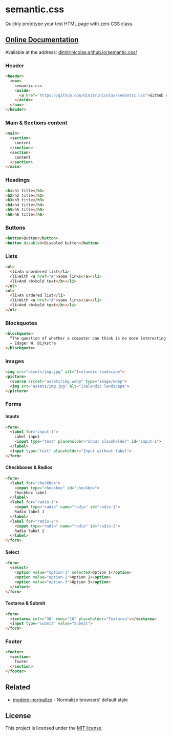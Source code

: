 # semantic.css

Quickly prototype your test HTML page with zero CSS class.

## [Online Documentation][doc]

Available at the address: [dimitrinicolas.github.io/semantic.css/][doc]

### Header

```html
<header>
  <nav>
    semantic.css
    <aside>
      <a href="https://github.com/dimitrinicolas/semantic.css">Github repository</a>
    </aside>
  </nav>
</header>
```

### Main & Sections content

```html
<main>
  <section>
    content
  </section>
  <section>
    content
  </section>
</main>
```

### Headings

```html
<h1>h1 title</h1>
<h2>h2 title</h2>
<h3>h3 title</h3>
<h4>h4 title</h4>
<h5>h5 title</h5>
<h6>h6 title</h6>
```

### Buttons

```html
<button>Button</button>
<button disabled>Disabled button</button>
```

### Lists

```html
<ul>
  <li>An unordered list</li>
  <li>With <a href="#">some links</a></li>
  <li>And <b>bold text</b></li>
</ul>
<ol>
  <li>An ordered list</li>
  <li>With <a href="#">some links</a></li>
  <li>And <b>bold text</b></li>
</ol>
```

### Blockquotes

```html
<blockquote>
  “The question of whether a computer can think is no more interesting than the question of whether a submarine can swim.” 
  ― Edsger W. Dijkstra
</blockquote>
```

### Images

```html
<img src="assets/img.jpg" alt="Icelandic landscape">
<picture>
  <source srcset="assets/img.webp" type="image/webp">
  <img src="assets/img.jpg" alt="Icelandic landscape">
</picture>
```

### Forms
#### Inputs

```html
<form>
  <label for="input-1">
    Label input
    <input type="text" placeholder="Input placeholder" id="input-1">
  </label>
  <input type="text" placeholder="Input without label">
</form>
```

#### Checkboxes & Radios

```html
<form>
  <label for="checkbox">
    <input type="checkbox" id="checkbox">
    Checkbox label
  </label>
  <label for="radio-1">
    <input type="radio" name="radio" id="radio-1">
    Radio label 1
  </label>
  <label for="radio-2">
    <input type="radio" name="radio" id="radio-2">
    Radio label 2
  </label>
</form>
```

#### Select

```html
<form>
  <select>
    <option value="option-1" selected>Option 1</option>
    <option value="option-2">Option 2</option>
    <option value="option-3">Option 3</option>
  </select>
</form>
```

#### Textarea & Submit

```html
<form>
  <textarea cols="30" rows="10" placeholder="Textarea"></textarea>
  <input type="submit" value="Submit">
</form>
```

### Footer

```html
<footer>
  <section>
    footer
  </section>
</footer>
```

## Related

- [modern-normalize][modern-normalize] - Normalize browsers' default style

## License

This project is licensed under the [MIT license](LICENSE).

[doc]: https://dimitrinicolas.github.io/semantic.css/

[modern-normalize]: https://github.com/sindresorhus/modern-normalize
